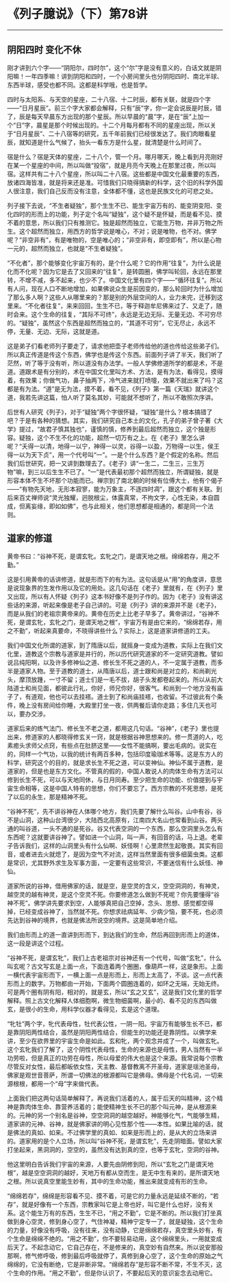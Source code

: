 # 《列子臆说》（下）第78讲

------

## 阴阳四时 变化不休

刚才讲到六个字——“阴阳尔，四时尔”，这个“尔”字是没有意义的，白话文就是阴阳嘛！一年四季嘛！讲到阴阳和四时，一个小房间里头也分阴阳四时、南北半球、东西半球，感受也都不同。这都是科学哦，也是哲学。

四时与太阳系、与天空的星座，二十八宿、十二时辰，都有关联，就是四个字——“日月星辰”。前三个字大家都会解释，只有“辰”字，你一定会说辰是时辰，错了，辰是每天早晨东方出现的那个星辰。所以早晨的“晨”字，是在“辰”上加一个“日”字，晨星是那个时候出现的。十二个月每月都有不同的星座出现，所以关于“日月星辰”、二十八宿等的研究，五千年前我们已经很发达了。我们肉眼看星辰，就知道是什么气候了，抬头一看东方是什么星，就清楚是什么时间了。

宿是什么？宿是天体的星座，二十八个，管一个月。哪月哪天，晚上看到月亮刚好在某一个星座的中间，所以叫做“投宿”，就是月亮今天晚上在那里过夜，所以叫宿。这样共有二十八个星座，所以叫二十八宿。这些都是中国文化最重要的东西，放诸四海皆准，就是将来还是准。可惜我们只晓得搞新的科学，这个旧的科学外国人很注意，我们自己反而没有注意，全体都不懂，这也是民族文化的可悲之处。

列子接下去说，“不生者疑独”，那个生生不已、能生宇宙万有的、能变阴变阳、变化四时的形而上的功能，列子定个名叫“疑独”，这个疑不是怀疑，而是看不见、摸不着的意思，所以我们只有推测它。独是超然而独立，它能生万物，并非万物之所生。这个超然而独立，用西方的哲学说是唯心，不对；说是唯物，也不对。佛学呢？“非空非有”，有是唯物的，空是唯心的；“非空非有，即空即有”，所以是心物一元的，超然而独立，也就是“不生者疑独”。

“不化者”，那个能够变化宇宙万有的，是个什么呢？它的作用“往复”，为什么说是化而不化呢？因为它是去了又回来的“往复”，是转圆圈，佛学叫轮回，永远在那里转，不增不减，多不起来，也少不了。中国文化里有四个字——“循环往复”。所以有人问，现在人口不断地增加，如果佛说众生是前因变的，那么轮回时为什么增加了那么多人啊？这些人从哪里来的？那是别的外层空间的人，业力未完，迁移到这里来。“不化者往复”，来来回回，生生不已，等于释迦牟尼佛来过了、又走了，随时会来。这个生命的往复，“其际不可终”，永远是无边无际、无量无边、不可穷尽的。“疑独”，虽然这个东西是超然而独立的，“其道不可穷”，它无尽止，永远不停，无量、无边、无际，这就是道。

这是弟子们看老师列子要走了，请求他把壶子老师传给他的道也传给这些弟子们。所以真正传道是传这个东西，佛学也是传这个东西。前面列子讲了半天，我们听了茫然，听了等于没有听，所以道没有办法学。一般人学佛修道所学的都是术，不是道。道跟术是有分别的，术在中国文化里叫方术、方法，是有为法，看得见，摸得着，有效果；你做气功，鼻子抽两下，冷气进来就打喷嚏，效果不就出来了吗？这都是有为法。“道”是无为法，摸不着，看不见，《列子》第一篇《天瑞》就讲这个道，我若先讲这篇，怕人听了莫名其妙，可能就不想听了，所以不敢照次序讲。

后世有人研究《列子》，对于“疑独”两个字很怀疑，“疑独”是什么？根本搞错了吧？于是有各种的猜想。其实，我们研究自己本土的文化，孔子的弟子曾子著《大学》提过，“故君子慎其独也”，谨慎的慎，修养到最后超然而独立，这个独是形容。疑独，这个不生不化的功能，超然一切万有之上。在《老子》里怎么讲呢？“夭得一以清，地得一以宁，神得一以灵，谷得一以盈，万物得一以生，侯王得一以为天下贞”，用一个代号叫“一”。一是个什么东西？是个假定的名称。然后我们后世研究，把一又讲到数理去了。《老子》讲“一生二，二生三，三生万物”嘛，到三以后生生不已了。“一”是代表最初那个超然而独立，所谓疑独，就是形容本体不生不坏那个功能而已。禅宗到了南北朝的时候有位傅大士，他有个偈子——“有物先天地，无形本寂寥，能为万象主，不逐四时凋”，跟这个都有关联。到后来百丈禅师说“灵光独耀，迥脱根尘，体露真常，不拘文字，心性无染，本自圆成，但离妄缘，即如如佛”，也与此相关，他们思想都是相通的，都是同一个法则。

## 道家的修道

黄帝书曰：“谷神不死，是谓玄牝。玄牝之门，是谓天地之根。绵绵若存，用之不勤。”

这是引用黄帝的话讲修道，就是形而下的有为法。这句话是从“用”的角度讲，意思是说现象界的生发作用以及它的用处。这几句话在《老子》里就有，在《列子》里又出现，所以有人怀疑《列子》这本书好像不是列子作的。因为《老子》没有讲这些话的来源，听起来像是老子自己讲的。可是《列子》讲的来源并不是《老子》，而是从我们的老祖宗黄帝来的。黄帝在历史上比老子早多了。黄帝讲过，“谷神不死，是谓玄牝，玄牝之门，是谓天地之根”，宇宙万有是由它来的，“绵绵若存，用之不勤”，听起来真要命，不晓得讲些什么？实际上，这是道家讲修道的工夫。

我们中国文化所谓的道家，到了隋唐以后，就摇身一变成为道教，实际上在我们文化里，道教这个宗教与道家是并行的，所以历代研究道家的不一定研究道教。譬如说吕纯阳啊，以及许多修神仙之道、修长生不死之道的人，不一定属于道教，而多半是道家人物。至于道教的道士，从隋唐以后，道士跟和尚是对立的，和尚剃光头，摩顶放踵，一寸不留；道士们是一毛不拔，胡子头发都卷起来的。所以从前大陆道士和尚见面，都彼此行礼，你好，师兄你好，很客气。和尚到一个地方没有庙子了，有道观，他也可以去挂褡。道士到了和尚庙挂褡，也收留。不过彼此有个条件，晚上没有房间给你睡，大殿里打坐一夜，供两餐后请你走路；多住几天也可以，要办交涉。

道家后来的练气法门、修长生不老之道，都用这几句话。“谷神”，《老子》里也提出来，修道家的人都晓得修玄关一窍，就是根据谷神思想来的。修一贯道的人，吃素癒头求师父点窍，有些点在肚脐这里——女性不能搞啊，要出毛病的。说实在的，同样一个气功，以我的统计有两百多种，包括印度瑜珈术等等。这是东方人的科学，研究这个的目的，就是求长生不死之道，可以变神仙。神仙不属于道教，是道家的，但是也是东方文化。不管真的假的，中国人敢说人的肉体生命有方法可以修到长生不死，可以与天地同休，与日月同寿。至少把生命的功能、价值提到与宇宙生命相等，这是中国人特有的思想，你们不要忘了。西方宗教的不死思想，是死了以后的永生，那是精神不死。

“谷神不死”，先不讲谷神在人体哪个地方，我们先要了解什么叫谷。山中有谷，谷不是山洞，这种山台湾很少，大陆西北高原有，江南四大名山也常看到山谷。两头通的叫谷道，一头不通的是死谷。谷又代表空洞的一个东西，那么空洞里头怎么有东西呢？这就要讲谷神了。譬如进一个山洞，叫一声，有回音的话，马上退。老辈子告诉我们，这样的山洞里头有什么仙啊、妖怪啊！心里肃然生起敬畏。其实有回音，或者进去火就熄了，是因为空气不对流，这样当然里面有很多细菌虫类。这都是常识，尤其野外求生及军事方面，一定要有这些常识，不要迷信有什么妖怪、神仙。

道家所说的谷神，借用佛家的话，就是空，是空灵的含义，空空洞洞的，有神灵，越空灵的越有神灵，是这个空灵不死。你要修道怎么做到不死呢？你先要懂得“谷神不死”。佛学讲先要求到空，人能够真把自己空掉，念头、思想、感觉都空得掉，已经变成谷神了，当然就不死。你想求祛病延年、少病少恼，要不死，也必须先达到谷神的境界，也就是佛法所说空的境界。这是简单地介绍。

我们由形而上的道一直讲到形而下，到达我们的生命，然后再回到形而上的道体，这一段是讲这个过程。

“谷神不死，是谓玄牝”，我们上古老祖宗对谷神还有一个代号，叫做“玄牝”，什么叫玄呢？古文写玄是上面一点，下面连着两个圈圈，像葫芦一样，这是象形。上面一横代表宇宙形而下，一横上面一点是形而上，形而上太高了，不谈。这一点代表形而上的数字。万物都由一开始，下面两个圆圈连着的，如环之无端，无始无终。可是两个圈有阴有阳，相对的，就是玄，所以“玄之又玄”，这是我们文化里的哲学解释。照上古文化解释人体细胞啊，微生物细菌啊，最小的、看不见的东西叫做玄，是很小的生命，用科学仪器才看得见，玄是这个道理。

“牝牡”两个字，牝代表母性，牡代表公性，一阴一阳。宇宙万有能够生长不已，都是靠阴阳两性结合，虽然是阴阳两性结合，但能生的功能还是靠阴性。以佛学来讲，至少在欲界里的宇宙生命是如此。玄和牝，两个观念并成了一个，叫做玄牝。这个玄牝我们了解了，这个阴性代表母性，生命的来源也是母性，男人当然有一半功劳啦，但是真正的功劳在母性，所以母爱的伟大也是这个来源。我常说每个宗教尽管反对女性，最后都皈依女性，天主教、基督教离不开圣母，道家是瑶池圣母，佛家是观世音菩萨，所谓一切佛法的根源都叫它是佛母。佛母是个代名词，一切来源根根，都用一个“母”字来做代表。

上面我们把这两句话简单解释了。再说我们活着的人，属于后天的叫精神，这个精神是靠肉体生命、靠营养活着的；能使精神生长不已的那个叫元神，是从根源来的。元神的另一个别名是谷神，空空洞洞的越空越好。神能够化气，气能够生精，道家讲的元神、谷神，就是佛家讲的明心见性那个性——本性。如果比喻的话，就是佛法的真如、如来。不过佛学里的真如、如来是形而上的，是从大的立场来讲的。道家用的是个人立场，所以叫“谷神不死，是谓玄牝”，先走阴暗面。譬如大家打坐起来，黑洞洞的，空空的，虽然没有达到真的空，也等于玄牝，空洞的谷神。

他这里明白告诉我们宇宙的来源，人要先由阴修到阳，所以“玄牝之门是谓天地根”，越是空空洞洞的越好，天地万有都从空而生，是无中生有来的，是所谓天地之根。所以说真空里能生妙有，其中的生命功能，推出来就变成有形的生命。

“绵绵若存”，绵绵是形容看不见、摸不着，可是它的力量永远是延续不断的，“若存”，就是好像有一个东西，宗教家叫它是上帝也好，叫它是什么也好，没有关系。这个能生万有的东西，生生不已，“用之不勤”，它是不断的。所以我们打坐真做到身心空灵，修到身心空了，气住神凝，精神宁定专一了，就是疑独，这个生命的力量，好像没有呼吸，没有往来，没有动静，它是绵绵若存，真空里头妙有，有个生命是绵绵不绝的。“用之不勤”，你不要轻易动用，这个绵绵里头，一用就变成后天了。不起念动它，它自己存在，不是修来的，真空妙有自然来。所以说安那般那啊，修气修呼吸，修到最后呼吸就停了，真修到身心空了，这个生命的原始之气绵绵的，它没有断绝，它是非断非常。“绵绵若存”是形容不断不常，不生不灭，这个生命的作用。“用之不勤”，但是你认识了，不要起后天的意识妄念去动用它。